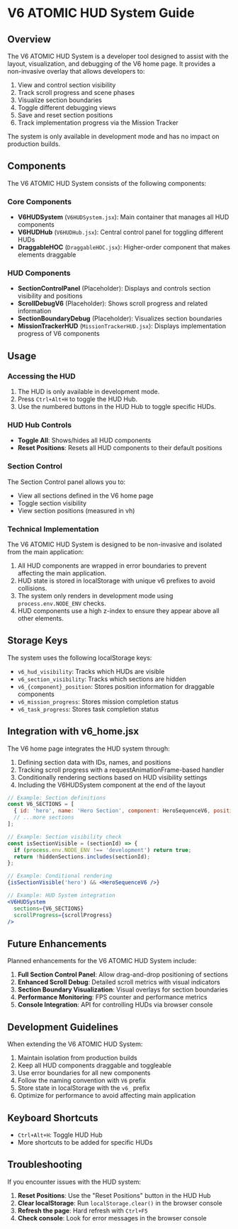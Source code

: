 # V6 ATOMIC HUD System Guide

## Overview

The V6 ATOMIC HUD System is a developer tool designed to assist with the layout, visualization, and debugging of the V6 home page. It provides a non-invasive overlay that allows developers to:

1. View and control section visibility
2. Track scroll progress and scene phases
3. Visualize section boundaries
4. Toggle different debugging views
5. Save and reset section positions
6. Track implementation progress via the Mission Tracker

The system is only available in development mode and has no impact on production builds.

## Components

The V6 ATOMIC HUD System consists of the following components:

### Core Components

- **V6HUDSystem** (`V6HUDSystem.jsx`): Main container that manages all HUD components
- **V6HUDHub** (`V6HUDHub.jsx`): Central control panel for toggling different HUDs
- **DraggableHOC** (`DraggableHOC.jsx`): Higher-order component that makes elements draggable

### HUD Components

- **SectionControlPanel** (Placeholder): Displays and controls section visibility and positions
- **ScrollDebugV6** (Placeholder): Shows scroll progress and related information
- **SectionBoundaryDebug** (Placeholder): Visualizes section boundaries
- **MissionTrackerHUD** (`MissionTrackerHUD.jsx`): Displays implementation progress of V6 components

## Usage

### Accessing the HUD

1. The HUD is only available in development mode.
2. Press `Ctrl+Alt+H` to toggle the HUD Hub.
3. Use the numbered buttons in the HUD Hub to toggle specific HUDs.

### HUD Hub Controls

- **Toggle All**: Shows/hides all HUD components
- **Reset Positions**: Resets all HUD components to their default positions

### Section Control

The Section Control panel allows you to:
- View all sections defined in the V6 home page
- Toggle section visibility
- View section positions (measured in vh)

### Technical Implementation

The V6 ATOMIC HUD System is designed to be non-invasive and isolated from the main application:

1. All HUD components are wrapped in error boundaries to prevent affecting the main application.
2. HUD state is stored in localStorage with unique v6 prefixes to avoid collisions.
3. The system only renders in development mode using `process.env.NODE_ENV` checks.
4. HUD components use a high z-index to ensure they appear above all other elements.

## Storage Keys

The system uses the following localStorage keys:

- `v6_hud_visibility`: Tracks which HUDs are visible
- `v6_section_visibility`: Tracks which sections are hidden
- `v6_{component}_position`: Stores position information for draggable components
- `v6_mission_progress`: Stores mission completion status
- `v6_task_progress`: Stores task completion status

## Integration with v6_home.jsx

The V6 home page integrates the HUD system through:

1. Defining section data with IDs, names, and positions
2. Tracking scroll progress with a requestAnimationFrame-based handler
3. Conditionally rendering sections based on HUD visibility settings
4. Including the V6HUDSystem component at the end of the layout

```jsx
// Example: Section definitions
const V6_SECTIONS = [
  { id: 'hero', name: 'Hero Section', component: HeroSequenceV6, position: 0 },
  // ...more sections
];

// Example: Section visibility check
const isSectionVisible = (sectionId) => {
  if (process.env.NODE_ENV !== 'development') return true;
  return !hiddenSections.includes(sectionId);
};

// Example: Conditional rendering
{isSectionVisible('hero') && <HeroSequenceV6 />}

// Example: HUD System integration
<V6HUDSystem 
  sections={V6_SECTIONS}
  scrollProgress={scrollProgress}
/>
```

## Future Enhancements

Planned enhancements for the V6 ATOMIC HUD System include:

1. **Full Section Control Panel**: Allow drag-and-drop positioning of sections
2. **Enhanced Scroll Debug**: Detailed scroll metrics with visual indicators
3. **Section Boundary Visualization**: Visual overlays for section boundaries
4. **Performance Monitoring**: FPS counter and performance metrics
5. **Console Integration**: API for controlling HUDs via browser console

## Development Guidelines

When extending the V6 ATOMIC HUD System:

1. Maintain isolation from production builds
2. Keep all HUD components draggable and toggleable
3. Use error boundaries for all new components
4. Follow the naming convention with `V6` prefix
5. Store state in localStorage with the `v6_` prefix
6. Optimize for performance to avoid affecting main application

## Keyboard Shortcuts

- `Ctrl+Alt+H`: Toggle HUD Hub
- More shortcuts to be added for specific HUDs

## Troubleshooting

If you encounter issues with the HUD system:

1. **Reset Positions**: Use the "Reset Positions" button in the HUD Hub
2. **Clear localStorage**: Run `localStorage.clear()` in the browser console
3. **Refresh the page**: Hard refresh with `Ctrl+F5`
4. **Check console**: Look for error messages in the browser console 